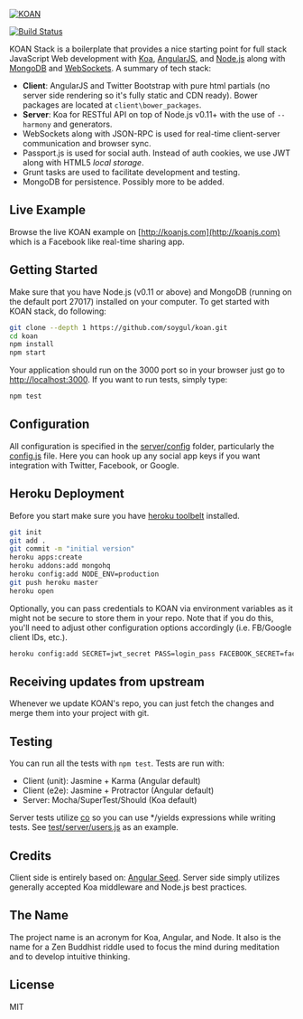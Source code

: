 [![KOAN](https://raw.github.com/soygul/koan/master/client/images/koan.png)](http://koanjs.com/)

[![Build Status](https://travis-ci.org/soygul/koan.svg?branch=master)](https://travis-ci.org/soygul/koan)

KOAN Stack is a boilerplate that provides a nice starting point for full stack JavaScript Web development with [Koa](http://koajs.com/), [AngularJS](http://angularjs.org/), and [Node.js](http://www.nodejs.org/) along with [MongoDB](https://www.mongodb.org/) and [WebSockets](https://developer.mozilla.org/en/docs/WebSockets). A summary of tech stack:
* **Client**: AngularJS and Twitter Bootstrap with pure html partials (no server side rendering so it's fully static and CDN ready). Bower packages are located at `client\bower_packages`.
* **Server**: Koa for RESTful API on top of Node.js v0.11+ with the use of `--harmony` and generators.
* WebSockets along with JSON-RPC is used for real-time client-server communication and browser sync.
* Passport.js is used for social auth. Instead of auth cookies, we use JWT along with HTML5 *local storage*.
* Grunt tasks are used to facilitate development and testing.
* MongoDB for persistence. Possibly more to be added.

## Live Example
Browse the live KOAN example on [http://koanjs.com](http://koanjs.com) which is a Facebook like real-time sharing app.

## Getting Started
Make sure that you have Node.js (v0.11 or above) and MongoDB (running on the default port 27017) installed on your computer. To get started with KOAN stack, do following:

```bash
git clone --depth 1 https://github.com/soygul/koan.git
cd koan
npm install
npm start
```

Your application should run on the 3000 port so in your browser just go to [http://localhost:3000](http://localhost:3000). If you want to run tests, simply type:

```bash
npm test
```

## Configuration
All configuration is specified in the [server/config](server/config/) folder, particularly the [config.js](server/config/config.js) file. Here you can hook up any social app keys if you want integration with Twitter, Facebook, or Google.

## Heroku Deployment
Before you start make sure you have <a href="https://toolbelt.heroku.com/">heroku toolbelt</a> installed.

```bash
git init
git add .
git commit -m "initial version"
heroku apps:create
heroku addons:add mongohq
heroku config:add NODE_ENV=production
git push heroku master
heroku open
```

Optionally, you can pass credentials to KOAN via environment variables as it might not be secure to store them in your repo. Note that if you do this, you'll need to adjust other configuration options accordingly (i.e. FB/Google client IDs, etc.).

```bash
heroku config:add SECRET=jwt_secret PASS=login_pass FACEBOOK_SECRET=facebook_oauth_secret GOOGLE_SECRET=google_oauth_secret
```

## Receiving updates from upstream
Whenever we update KOAN's repo, you can just fetch the changes and merge them into your project with git.

## Testing
You can run all the tests with `npm test`. Tests are run with:
* Client (unit): Jasmine + Karma (Angular default)
* Client (e2e): Jasmine + Protractor (Angular default)
* Server: Mocha/SuperTest/Should (Koa default)

Server tests utilize [co](https://github.com/tj/co) so you can use */yields expressions while writing tests. See [test/server/users.js](test/server/users.js) as an example.

## Credits
Client side is entirely based on: [Angular Seed](https://github.com/angular/angular-seed). Server side simply utilizes generally accepted Koa middleware and Node.js best practices.

## The Name
The project name is an acronym for Koa, Angular, and Node. It also is the name for a Zen Buddhist riddle used to focus the mind during meditation and to develop intuitive thinking.

## License
MIT
